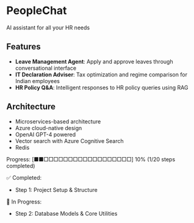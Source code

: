# PeopleChat
AI assistant for all your HR needs

## Features

- **Leave Management Agent**: Apply and approve leaves through conversational interface
- **IT Declaration Adviser**: Tax optimization and regime comparison for Indian employees  
- **HR Policy Q&A**: Intelligent responses to HR policy queries using RAG

## Architecture

- Microservices-based architecture
- Azure cloud-native design
- OpenAI GPT-4 powered
- Vector search with Azure Cognitive Search
- Redis

Progress: [■■□□□□□□□□□□□□□□□□□□] 10% (1/20 steps completed)

✅ Completed:
- Step 1: Project Setup & Structure

🔄 In Progress:
- Step 2: Database Models & Core Utilities